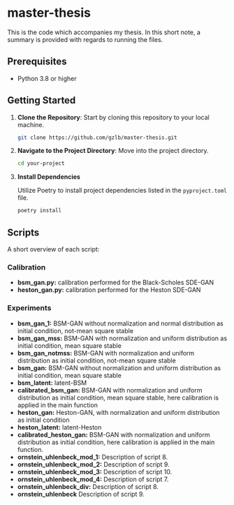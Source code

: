 # master-thesis


This is the code which accompanies my thesis. In this short note, a summary is provided with regards to running the files. 

## Prerequisites

- Python 3.8 or higher

## Getting Started

1. **Clone the Repository**: Start by cloning this repository to your local machine.

   ```bash
   git clone https://github.com/gzlb/master-thesis.git


2. **Navigate to the Project Directory**: Move into the project directory.

   ```bash
   cd your-project

3. **Install Dependencies**

    Utilize Poetry to install project dependencies listed in the `pyproject.toml` file.

    ```bash
    poetry install


## Scripts 

A short overview of each script:

### Calibration
- **bsm_gan.py:** calibration performed for the Black-Scholes SDE-GAN
- **heston_gan.py:**  calibration performed for the Heston SDE-GAN

### Experiments
- **bsm_gan_1:** BSM-GAN without normalization and normal distribution as initial condition, not-mean square stable
- **bsm_gan_mss:** BSM-GAN with normalization and uniform distribution as initial condition, mean square stable
- **bsm_gan_notmss:** BSM-GAN with normalization and uniform distribution as initial condition, not-mean square stable
- **bsm_gan:**  BSM-GAN without normalization and uniform distribution as initial condition, mean square stable
- **bsm_latent:** latent-BSM 
- **calibrated_bsm_gan:** BSM-GAN with normalization and uniform distribution as initial condition, mean square stable, here calibration is applied in the main function
- **heston_gan:** Heston-GAN, with normalization and uniform distribution as initial condition
- **heston_latent:** latent-Heston
- **calibrated_heston_gan:** BSM-GAN with normalization and uniform distribution as initial condition, here calibration is applied in the main function.
- **ornstein_uhlenbeck_mod_1:** Description of script 8.
- **ornstein_uhlenbeck_mod_2:** Description of script 9.
- **ornstein_uhlenbeck_mod_3:** Description of script 10.
- **ornstein_uhlenbeck_mod_4:** Description of script 7.
- **ornstein_uhlenbeck_div:** Description of script 8.
- **ornstein_uhlenbeck** Description of script 9.
